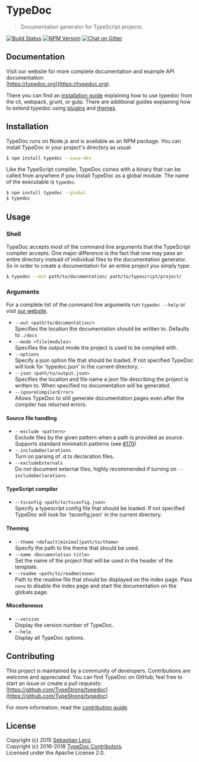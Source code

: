 # TypeDoc

> Documentation generator for TypeScript projects.

[![Build Status](https://travis-ci.org/TypeStrong/typedoc.svg?branch=master)](https://travis-ci.org/TypeStrong/typedoc)
[![NPM Version](https://badge.fury.io/js/typedoc.svg)](https://badge.fury.io/js/typedoc)
[![Chat on Gitter](https://badges.gitter.im/TypeStrong/typedoc.svg)](https://gitter.im/TypeStrong/typedoc?utm_source=badge&utm_medium=badge&utm_campaign=pr-badge&utm_content=badge)

## Documentation
Visit our website for more complete documentation and example API documentation:<br>
[https://typedoc.org](https://typedoc.org).

There you can find an [installation guide](https://typedoc.org/guides/installation/) explaining
how to use typedoc from the cli, webpack, grunt, or gulp. There are additional guides explaining
how to extend typedoc using [plugins](https://typedoc.org/guides/plugins/) and
[themes](https://typedoc.org/guides/themes/).

## Installation

TypeDoc runs on Node.js and is available as an NPM package. You can install TypeDoc
in your project's directory as usual:

```bash
$ npm install typedoc --save-dev
```

Like the TypeScript compiler, TypeDoc comes with a binary that can be called from anywhere
if you install TypeDoc as a global module. The name of the executable is ``typedoc``.

```bash
$ npm install typedoc --global
$ typedoc
```

## Usage

### Shell

TypeDoc accepts most of the command line arguments that the TypeScript compiler accepts. One major
difference is the fact that one may pass an entire directory instead of individual files to the documentation
generator. So in order to create a documentation for an entire project you simply type:

```bash
$ typedoc --out path/to/documentation/ path/to/typescript/project/
```

### Arguments

For a complete list of the command line arguments run `typedoc --help` or visit [our website](https://typedoc.org/guides/options/).

* `--out <path/to/documentation/>`<br>
  Specifies the location the documentation should be written to. Defaults to `./docs`
* `--mode <file|modules>`<br>
  Specifies the output mode the project is used to be compiled with.
* `--options`<br>
  Specify a json option file that should be loaded. If not specified TypeDoc will look for 'typedoc.json' in the current directory.
* `--json <path/to/output.json>`<br>
  Specifies the location and file name a json file describing the project is written to. When specified no documentation will be generated.
* `--ignoreCompilerErrors`<br>
  Allows TypeDoc to still generate documentation pages even after the compiler has returned errors.

#### Source file handling
* `--exclude <pattern>`<br>
  Exclude files by the given pattern when a path is provided as source. Supports standard minimatch patterns (see [#170](https://github.com/TypeStrong/typedoc/issues/170))
* `--includeDeclarations`<br>
  Turn on parsing of .d.ts declaration files.
* `--excludeExternals`<br>
  Do not document external files, highly recommended if turning on `--includeDeclarations`.

#### TypeScript compiler
* `--tsconfig <path/to/tsconfig.json>`<br>
  Specify a typescript config file that should be loaded. If not specified TypeDoc will look for 'tsconfig.json' in the current directory.

#### Theming
* `--theme <default|minimal|path/to/theme>`<br>
  Specify the path to the theme that should be used.
* `--name <Documentation title>`<br>
  Set the name of the project that will be used in the header of the template.
* `--readme <path/to/readme|none>`<br>
  Path to the readme file that should be displayed on the index page. Pass `none` to disable the index page
  and start the documentation on the globals page.

#### Miscellaneous
* `--version`<br>
  Display the version number of TypeDoc.
* `--help`<br>
  Display all TypeDoc options.

## Contributing

This project is maintained by a community of developers. Contributions are welcome and appreciated.
You can find TypeDoc on GitHub; feel free to start an issue or create a pull requests:<br>
[https://github.com/TypeStrong/typedoc](https://github.com/TypeStrong/typedoc)

For more information, read the [contribution guide](https://github.com/TypeStrong/typedoc/blob/master/CONTRIBUTING.md).


## License

Copyright (c) 2015 [Sebastian Lenz](https://typedoc.org).<br>
Copyright (c) 2016-2018 [TypeDoc Contributors](https://github.com/TypeStrong/typedoc/graphs/contributors).<br>
Licensed under the Apache License 2.0.
